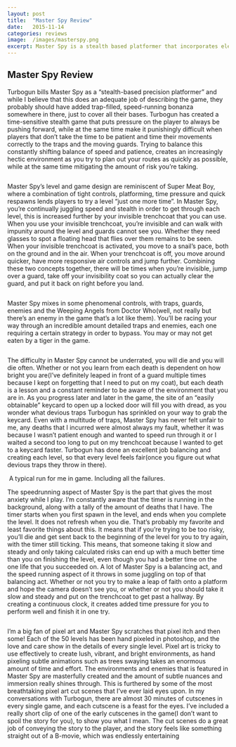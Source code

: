 ```yaml
---
layout: post
title:  "Master Spy Review"
date:   2015-11-14
categories: reviews
image:  /images/masterspy.png
excerpt: Master Spy is a stealth based platformer that incorporates elements of speed running that is reminiscent of Super Meat Boy.  You’ll spend your time trying to break into buildings, avoiding guards and trying to circumvent all the security measures they have in place.
---
```

## Master Spy Review

Turbogun bills Master Spy as a “stealth-based precision platformer” and while I believe that this does an adequate job of describing the game, they probably should have added trap-filled, speed-running bonanza somewhere in there, just to cover all their bases.  Turbogun has created a time-sensitive stealth game that puts pressure on the player to always be pushing forward, while at the same time make it punishingly difficult when players that don’t take the time to be patient and time their movements correctly to the traps and the moving guards.  Trying to balance this constantly shifting balance of speed and patience, creates an increasingly hectic environment as you try to plan out your routes as quickly as possible, while at the same time mitigating the amount of risk you’re taking.

<img class="gfyitem" data-id="DarlingTenseAfricanhornbill" />

Master Spy’s level and game design are reminiscent of Super Meat Boy, where a combination of tight controls, platforming, time pressure and quick respawns lends players to try a level “just one more time”.  In Master Spy, you’re continually juggling speed and stealth in order to get through each level, this is increased further by your invisible trenchcoat that you can use.  When you use your invisible trenchcoat, you’re invisible and can walk with impunity around the level and guards cannot see you.  Whether they need glasses to spot a floating head that flies over them remains to be seen.  When your invisible trenchcoat is activated, you move to a snail’s pace, both on the ground and in the air.  When your trenchcoat is off, you move around quicker, have more responsive air controls and jump further.  Combining these two concepts together, there will be times when you’re invisible, jump over a guard, take off your invisibility coat so you can actually clear the guard, and put it back on right before you land.  

<img class="gfyitem" data-id="DifferentRareDotterel" />

Master Spy mixes in some phenomenal controls, with traps, guards, enemies and the Weeping Angels from Doctor Who(well, not really but there’s an enemy in the game that’s a lot like them).  You’ll be racing your way through an incredible amount detailed traps and enemies, each one requiring a certain strategy in order to bypass. You may or may not get eaten by a tiger in the game.

<img class="gfyitem" data-id="NextKaleidoscopicBellfrog" />

The difficulty in Master Spy cannot be underrated, you will die and you will die often.  Whether or not you learn from each death is dependent on how bright you are(I’ve definitely leaped in front of a guard multiple times because I kept on forgetting that I need to put on my coat), but each death is a lesson and a constant reminder to be aware of the environment that you are in.  As you progress later and later in the game, the site of an “easily obtainable” keycard to open up a locked door will fill you with dread, as you wonder what devious traps Turbogun has sprinkled on your way to grab the keycard.  Even with a multitude of traps, Master Spy has never felt unfair to me, any deaths that I incurred were almost always my fault, whether it was because I wasn’t patient enough and wanted to speed run through it or I waited a second too long to put on my trenchcoat because I wanted to get to a keycard faster.  Turbogun has done an excellent job balancing and creating each level, so that every level feels fair(once you figure out what devious traps they throw in there).

<img class="gfyitem" data-id="SoftDeterminedFirebelliedtoad" />
A typical run for me in game.  Including all the failures.

The speedrunning aspect of Master Spy  is the part that gives the most anxiety while I play.  I’m constantly aware that the timer is running in the background, along with a tally of the amount of deaths that I have.  The timer starts when you first spawn in the level, and ends when you complete the level.  It does not refresh when you die.  That’s probably my favorite and least favorite things about this.  It means that if you’re trying to be too risky, you’ll die and get sent back to the beginning of the level for you to try again, with the timer still ticking.  This means, that someone taking it slow and steady and only taking calculated risks can end up with a much better time than you on finishing the level, even though you had a better time on the one life that you succeeded on.  A lot of Master Spy is a balancing act, and the speed running aspect of it throws in some juggling on top of that balancing act.  Whether or not you try to make a leap of faith onto a platform and hope the camera doesn’t see you, or whether or not you should take it slow and steady and put on the trenchcoat to get past a hallway.  By creating a continuous clock, it creates added time pressure for you to perform well and finish it in one try.

<img class="gfyitem" data-id="SoggyJollyDutchsmoushond" />

I’m a big fan of pixel art and Master Spy scratches that pixel itch and then some!  Each of the 50 levels has been hand pixeled in photoshop, and the love and care show in the details of every single level.  Pixel art is tricky to use effectively to create lush, vibrant, and bright environments, as hand pixeling subtle animations such as trees swaying takes an enormous amount of time and effort.  The environments and enemies that is featured in Master Spy are masterfully created and the amount of subtle nuances and immersion really shines through.  This is furthered by some of the most breathtaking pixel art cut scenes that I’ve ever laid eyes upon.  In my conversations with Turbogun, there are almost 30 minutes of cutscenes in every single game, and each cutscene is a feast for the eyes.  I’ve included a really short clip of one of the early cutscenes in the game(I don’t want to spoil the story for you), to show you what I mean.  The cut scenes do a great job of conveying the story to the player, and the story feels like something straight out of a B-movie, which was endlessly entertaining

<img class="gfyitem" data-id="SevereLegitimateEland" />
